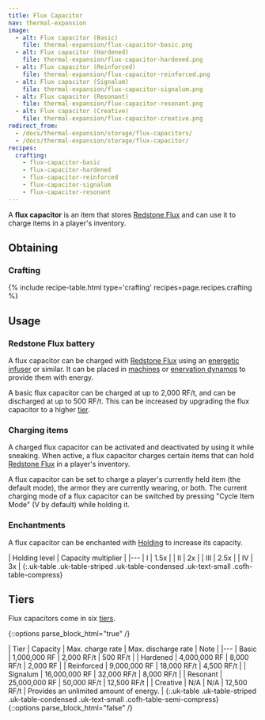 ```yaml
---
title: Flux Capacitor
nav: thermal-expansion
image:
  - alt: Flux capacitor (Basic)
    file: thermal-expansion/flux-capacitor-basic.png
  - alt: Flux capacitor (Hardened)
    file: thermal-expansion/flux-capacitor-hardened.png
  - alt: Flux capacitor (Reinforced)
    file: thermal-expansion/flux-capacitor-reinforced.png
  - alt: Flux capacitor (Signalum)
    file: thermal-expansion/flux-capacitor-signalum.png
  - alt: Flux capacitor (Resonant)
    file: thermal-expansion/flux-capacitor-resonant.png
  - alt: Flux capacitor (Creative)
    file: thermal-expansion/flux-capacitor-creative.png
redirect_from:
  - /docs/thermal-expansion/storage/flux-capacitors/
  - /docs/thermal-expansion/storage/flux-capacitor/
recipes:
  crafting:
    - flux-capacitor-basic
    - flux-capacitor-hardened
    - flux-capacitor-reinforced
    - flux-capacitor-signalum
    - flux-capacitor-resonant
---
```


A **flux capacitor** is an item that stores [Redstone
Flux](/docs/redstone-flux/) and can use it to charge items in a player's
inventory.


Obtaining
---------

### Crafting
{% include recipe-table.html type='crafting' recipes=page.recipes.crafting %}


Usage
-----

### Redstone Flux battery
A flux capacitor can be charged with [Redstone Flux](/docs/redstone-flux/) using
an [energetic infuser](/docs/energetic-infuser/) or similar. It can be placed in
[machines](/docs/machines/) or [enervation dynamos](/docs/enervation-dynamo/) to
provide them with energy.

A basic flux capacitor can be charged at up to 2,000 RF/t, and can be discharged
at up to 500 RF/t. This can be increased by upgrading the flux capacitor to a
higher [tier](#tiers).

### Charging items
A charged flux capacitor can be activated and deactivated by using it while
sneaking. When active, a flux capacitor charges certain items that can hold
[Redstone Flux](/docs/redstone-flux/) in a player's inventory.

A flux capacitor can be set to charge a player's currently held item (the
default mode), the armor they are currently wearing, or both. The current
charging mode of a flux capacitor can be switched by pressing "Cycle Item Mode"
(V by default) while holding it.

### Enchantments
A flux capacitor can be enchanted with [Holding](/docs/holding/) to increase its
capacity.

| Holding level | Capacity multiplier |
|---
| I | 1.5x |
| II | 2x |
| III | 2.5x |
| IV | 3x |
{:.uk-table .uk-table-striped .uk-table-condensed .uk-text-small .cofh-table-compress}


Tiers
-----

Flux capacitors come in six [tiers](/docs/tiers/).

{::options parse_block_html="true" /}
<div class="uk-overflow-container">
| Tier | Capacity | Max. charge rate | Max. discharge rate | Note |
|---
| Basic | 1,000,000 RF | 2,000 RF/t | 500 RF/t |
| Hardened | 4,000,000 RF | 8,000 RF/t | 2,000 RF |
| Reinforced | 9,000,000 RF | 18,000 RF/t | 4,500 RF/t |
| Signalum | 16,000,000 RF | 32,000 RF/t | 8,000 RF/t |
| Resonant | 25,000,000 RF | 50,000 RF/t | 12,500 RF/t |
| Creative | N/A | N/A | 12,500 RF/t | Provides an unlimited amount of energy. |
{:.uk-table .uk-table-striped .uk-table-condensed .uk-text-small .cofh-table-semi-compress}
</div>
{::options parse_block_html="false" /}
